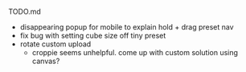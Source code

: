 TODO.md

- disappearing popup for mobile to explain hold + drag preset nav
- fix bug with setting cube size off tiny preset
- rotate custom upload
  - croppie seems unhelpful. come up with custom solution using canvas?
